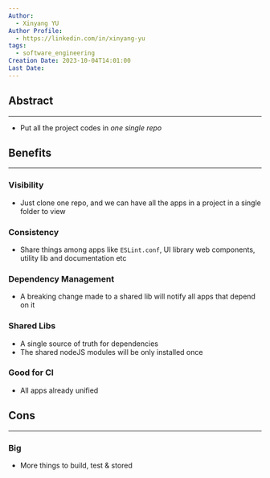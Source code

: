 ```yaml
---
Author:
  - Xinyang YU
Author Profile:
  - https://linkedin.com/in/xinyang-yu
tags:
  - software_engineering
Creation Date: 2023-10-04T14:01:00
Last Date:
---
```

## Abstract
---
- Put all the project codes in *one single repo*

## Benefits
---
### Visibility
- Just clone one repo, and we can have all the apps in a project in a single folder to view
### Consistency 
- Share things among apps like `ESLint.conf`, UI library web components, utility lib and documentation etc
### Dependency Management
- A breaking change made to a shared lib will notify all apps that depend on it
### Shared Libs
- A single source of truth for dependencies
- The shared nodeJS modules will be only installed once
### Good for CI
- All apps already unified

## Cons
---
### Big
- More things to build, test & stored